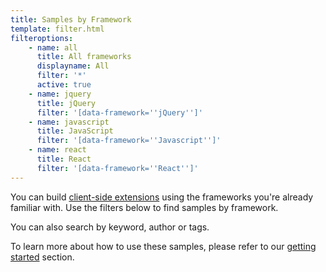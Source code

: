 ```yaml
---
title: Samples by Framework
template: filter.html
filteroptions:
    - name: all
      title: All frameworks
      displayname: All
      filter: '*'
      active: true
    - name: jquery
      title: jQuery
      filter: '[data-framework=''jQuery'']'
    - name: javascript
      title: JavaScript
      filter: '[data-framework=''Javascript'']'
    - name: react
      title: React
      filter: '[data-framework=''React'']'
---
```


You can build [client-side extensions](https://docs.microsoft.com/en-us/sharepoint/dev/spfx/extensions/overview-extensions) using the frameworks you're already familiar with. Use the filters below to find samples by framework.

You can also search by keyword, author or tags.

To learn more about how to use these samples, please refer to our [getting started](./gettingstarted/index.md) section.